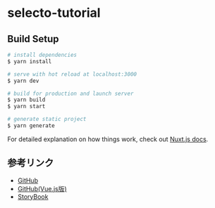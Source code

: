 # selecto-tutorial

## Build Setup

```bash
# install dependencies
$ yarn install

# serve with hot reload at localhost:3000
$ yarn dev

# build for production and launch server
$ yarn build
$ yarn start

# generate static project
$ yarn generate
```

For detailed explanation on how things work, check out [Nuxt.js docs](https://nuxtjs.org).

## 参考リンク

- [GitHub](https://github.com/daybrush/selecto)
- [GitHub(Vue.js版)](https://github.com/daybrush/selecto/tree/master/packages/vue-selecto)
- [StoryBook](https://daybrush.com/selecto/storybook/?path=/story/selecto--welcome)
